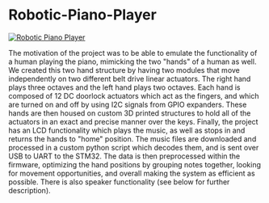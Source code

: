 # Robotic-Piano-Player

[![Robotic Piano Player](https://i9.ytimg.com/vi_webp/aeWdHynBX10/mq2.webp?sqp=CJyujK0G-oaymwEmCMACELQB8quKqQMa8AEB-AH-CYAC0AWKAgwIABABGGUgWShLMA8=&rs=AOn4CLC0VVDK9QMJ5O4WsxOxDenrAmgwxQ)](https://youtu.be/aeWdHynBX10)

The motivation of the project was to be able to emulate the functionality of a human playing the piano, mimicking the two "hands" of a human as well. We created this two hand structure by having two modules that move independently on two different belt drive linear actuators. The right hand plays three octaves and the left hand plays two octaves. Each hand is composed of 12 DC doorlock actuators which act as the fingers, and which are turned on and off by using I2C signals from GPIO expanders. These hands are then housed on custom 3D printed structures to hold all of the actuators in an exact and precise manner over the keys. Finally, the project has an LCD functionality which plays the music, as well as stops in and returns the hands to "home" position. The music files are downloaded and processed in a custom python script which decodes them, and is sent over USB to UART to the STM32. The data is then preprocessed within the firmware, optimizing the hand positions by grouping notes together, looking for movement opportunities, and overall making the system as efficient as possible. There is also speaker functionality (see below for further description). 
